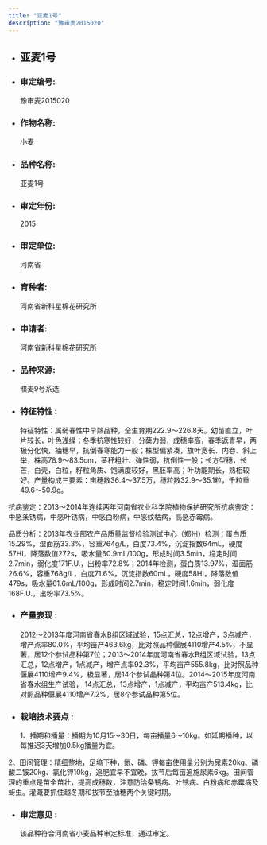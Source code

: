 ```yaml
---
title: "亚麦1号"
description: "豫审麦2015020"
---
```

* ## 亚麦1号
* ###  审定编号:  
   豫审麦2015020

*  ### 作物名称:  
   小麦

*   ###  品种名称: 
    亚麦1号

*   ### 审定年份: 
    2015

*   ### 审定单位:  
    河南省

*   ### 育种者:  
    河南省新科星棉花研究所

*   ### 申请者:  
    河南省新科星棉花研究所

*   ### 品种来源:  
    濮麦9号系选

*   ### 特征特性 : 
    特征特性：属弱春性中早熟品种，全生育期222.9～226.8天。幼苗直立，叶片较长，叶色浅绿；冬季抗寒性较好，分蘖力弱，成穗率高，春季返青早，两极分化快，抽穗早，抗倒春寒能力一般；株型偏紧凑，旗叶宽长、内卷、斜上举，株高78.9～83.5cm，茎秆粗壮、弹性弱，抗倒性一般；长方型穗，长芒，白壳，白粒，籽粒角质、饱满度较好，黑胚率高；叶功能期长，熟相较好。产量构成三要素：亩穗数36.4～37.5万，穗粒数32.9～35.1粒，千粒重49.6～50.9g。
抗病鉴定：2013～2014年连续两年河南省农业科学院植物保护研究所抗病鉴定：中感条锈病，中感叶锈病，中感白粉病，中感纹枯病，高感赤霉病。
品质分析：2013年农业部农产品质量监督检验测试中心（郑州）检测：蛋白质15.29%，湿面筋33.3%，容重764g/L，白度73.4%，沉淀指数64mL，硬度57HI，降落数值272s，吸水量60.9mL/100g，形成时间3.5min，稳定时间2.7min，弱化度171F.U.，出粉率72.8%；2014年检测，蛋白质13.97%，湿面筋26.6%，容重768g/L，白度71.6%，沉淀指数60mL，硬度58HI，降落数值479s，吸水量61.6mL/100g，形成时间2.7min，稳定时间1.6min，弱化度168F.U.，出粉率73.5%。


*   ### 产量表现 : 
    2012～2013年度河南省春水B组区域试验，15点汇总，12点增产，3点减产，增产点率80.0%，平均亩产463.6kg，比对照品种偃展4110增产4.5%，不显著，居12个参试品种第7位；2013～2014年度河南省春水B组区域试验，13点汇总，12点增产，1点减产，增产点率92.3%，平均亩产555.8kg，比对照品种偃展4110增产9.4%，极显著，居14个参试品种第4位。2014～2015年度河南省春水组生产试验， 14点汇总，13点增产，1点减产，平均亩产513.4kg，比对照品种偃展4110增产7.2%，居8个参试品种第5位。

*   ### 栽培技术要点 : 
    1、播期和播量：播期为10月15～30日，每亩播量6～10kg。如延期播种，以每推迟3天增加0.5kg播量为宜。
2、田间管理：精细整地，足墒下种，氮、磷、钾每亩使用量分别为尿素20kg、磷酸二铵20kg、氯化钾10kg，追肥宜早不宜晚，拔节后每亩追施尿素6kg。田间管理的重点是苗全苗壮，提高成穗数，注意防治条锈病、叶锈病、白粉病和赤霉病及蚜虫。灌溉要抓住越冬期和拔节至抽穗两个关键时期。


*   ### 审定意见 : 
    该品种符合河南省小麦品种审定标准，通过审定。
